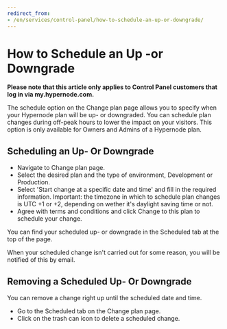 ```yaml
---
redirect_from:
- /en/services/control-panel/how-to-schedule-an-up-or-downgrade/
---
```


<!-- source: https://support.hypernode.com/en/services/control-panel/how-to-schedule-an-up-or-downgrade/ -->

# How to Schedule an Up -or Downgrade

**Please note that this article only applies to Control Panel customers that log in via my.hypernode.com.**

The schedule option on the Change plan page allows you to specify when your Hypernode plan will be up- or downgraded. You can schedule plan changes during off-peak hours to lower the impact on your visitors. This option is only available for Owners and Admins of a Hypernode plan.

## Scheduling an Up- Or Downgrade

- Navigate to Change plan page.
- Select the desired plan and the type of environment, Development or Production.
- Select 'Start change at a specific date and time' and fill in the required information.
  Important: the timezone in which to schedule plan changes is UTC +1 or +2, depending on wether it's daylight saving time or not.
- Agree with terms and conditions and click Change to this plan to schedule your change.

You can find your scheduled up- or downgrade in the Scheduled tab at the top of the page.

When your scheduled change isn't carried out for some reason, you will be notified of this by email.

## Removing a Scheduled Up- Or Downgrade

You can remove a change right up until the scheduled date and time.

- Go to the Scheduled tab on the Change plan page.
- Click on the trash can icon to delete a scheduled change.
